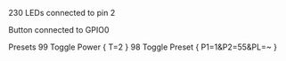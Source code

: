 230 LEDs
connected to pin 2

Button connected to GPIO0


Presets
99 Toggle Power  { T=2 }
98 Toggle Preset { P1=1&P2=55&PL=~ }
